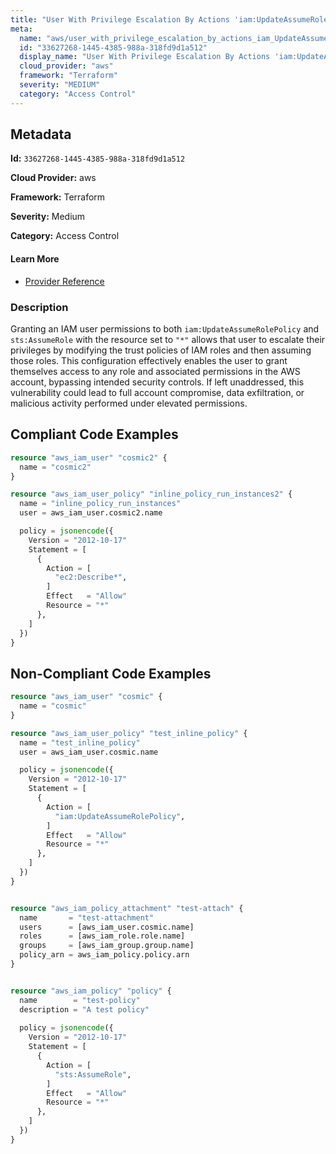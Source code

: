 ```yaml
---
title: "User With Privilege Escalation By Actions 'iam:UpdateAssumeRolePolicy' And 'sts:AssumeRole'"
meta:
  name: "aws/user_with_privilege_escalation_by_actions_iam_UpdateAssumeRolePolicy_and_sts_AssumeRole"
  id: "33627268-1445-4385-988a-318fd9d1a512"
  display_name: "User With Privilege Escalation By Actions 'iam:UpdateAssumeRolePolicy' And 'sts:AssumeRole'"
  cloud_provider: "aws"
  framework: "Terraform"
  severity: "MEDIUM"
  category: "Access Control"
---
```

## Metadata

**Id:** `33627268-1445-4385-988a-318fd9d1a512`

**Cloud Provider:** aws

**Framework:** Terraform

**Severity:** Medium

**Category:** Access Control

#### Learn More

 - [Provider Reference](https://registry.terraform.io/providers/hashicorp/aws/latest/docs/resources/iam_user_policy#policy)

### Description

 Granting an IAM user permissions to both `iam:UpdateAssumeRolePolicy` and `sts:AssumeRole` with the resource set to `"*"` allows that user to escalate their privileges by modifying the trust policies of IAM roles and then assuming those roles. This configuration effectively enables the user to grant themselves access to any role and associated permissions in the AWS account, bypassing intended security controls. If left unaddressed, this vulnerability could lead to full account compromise, data exfiltration, or malicious activity performed under elevated permissions.


## Compliant Code Examples
```terraform
resource "aws_iam_user" "cosmic2" {
  name = "cosmic2"
}

resource "aws_iam_user_policy" "inline_policy_run_instances2" {
  name = "inline_policy_run_instances"
  user = aws_iam_user.cosmic2.name

  policy = jsonencode({
    Version = "2012-10-17"
    Statement = [
      {
        Action = [
          "ec2:Describe*",
        ]
        Effect   = "Allow"
        Resource = "*"
      },
    ]
  })
}

```
## Non-Compliant Code Examples
```terraform
resource "aws_iam_user" "cosmic" {
  name = "cosmic"
}

resource "aws_iam_user_policy" "test_inline_policy" {
  name = "test_inline_policy"
  user = aws_iam_user.cosmic.name

  policy = jsonencode({
    Version = "2012-10-17"
    Statement = [
      {
        Action = [
          "iam:UpdateAssumeRolePolicy",
        ]
        Effect   = "Allow"
        Resource = "*"
      },
    ]
  })
}


resource "aws_iam_policy_attachment" "test-attach" {
  name       = "test-attachment"
  users      = [aws_iam_user.cosmic.name]
  roles      = [aws_iam_role.role.name]
  groups     = [aws_iam_group.group.name]
  policy_arn = aws_iam_policy.policy.arn
}


resource "aws_iam_policy" "policy" {
  name        = "test-policy"
  description = "A test policy"
  
  policy = jsonencode({
    Version = "2012-10-17"
    Statement = [
      {
        Action = [
          "sts:AssumeRole",
        ]
        Effect   = "Allow"
        Resource = "*"
      },
    ]
  })
}

```
